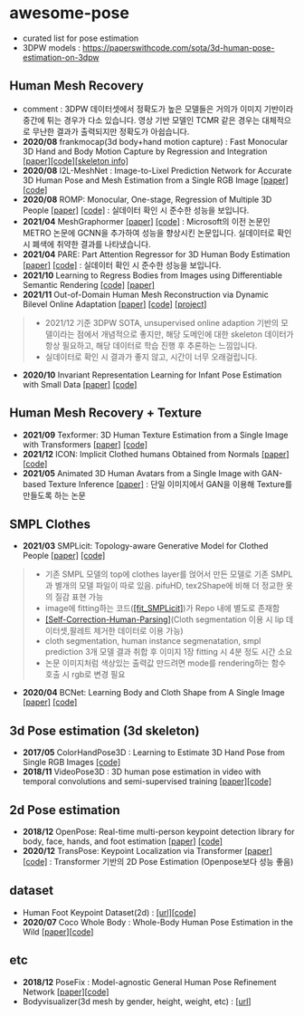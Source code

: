 # awesome-pose
* curated list for pose estimation
* 3DPW models : https://paperswithcode.com/sota/3d-human-pose-estimation-on-3dpw

## Human Mesh Recovery
* comment : 3DPW 데이터셋에서 정확도가 높은 모델들은 거의가 이미지 기반이라 중간에 튀는 경우가 다소 있습니다. 영상 기반 모델인 TCMR 같은 경우는 대체적으로 무난한 결과가 출력되지만 정확도가 아쉽습니다.
* <b>2020/08</b> frankmocap(3d body+hand motion capture) : Fast Monocular 3D Hand and Body Motion Capture by Regression and Integration [[paper]](https://arxiv.org/abs/2008.08324)[[code]](https://github.com/facebookresearch/frankmocap)[[skeleton info]](https://github.com/facebookresearch/frankmocap/blob/master/docs/joint_order.md)
* <b>2020/08</b> I2L-MeshNet : Image-to-Lixel Prediction Network for Accurate 3D Human Pose and Mesh Estimation from a Single RGB Image [[paper]](https://arxiv.org/abs/2008.03713)[[code]](https://github.com/mks0601/I2L-MeshNet_RELEASE)
* <b>2020/08</b> ROMP: Monocular, One-stage, Regression of Multiple 3D People [[paper]](https://arxiv.org/abs/2008.12272) [[code]](https://github.com/Arthur151/ROMP) : 실데이터 확인 시 준수한 성능을 보입니다.
* <b>2021/04</b> MeshGraphormer [[paper]](https://arxiv.org/abs/2104.00272) [[code]](https://github.com/microsoft/meshgraphormer) : Microsoft의 이전 논문인 METRO 논문에 GCNN을 추가하여 성능을 향상시킨 논문입니다. 실데이터로 확인 시 폐색에 취약한 결과를 나타냈습니다.
* <b>2021/04</b> PARE: Part Attention Regressor for 3D Human Body Estimation [[paper]](https://arxiv.org/abs/2104.08527) [[code]](https://github.com/mkocabas/PARE) : 실데이터 확인 시 준수한 성능을 보입니다.
* <b>2021/10</b> Learning to Regress Bodies from Images using Differentiable Semantic Rendering
 [[code]](https://github.com/saidwivedi/DSR) [[paper]](https://arxiv.org/abs/2110.03480)
* <b>2021/11</b> Out-of-Domain Human Mesh Reconstruction via Dynamic Bilevel Online Adaptation 
[[paper]](https://arxiv.org/abs/2111.04017) [[code]](https://github.com/syguan96/dynaboa) [[project]](https://sites.google.com/view/dynaboa)
> - 2021/12 기준 3DPW SOTA, unsupervised online adaption 기반의 모델이라는 점에서 개념적으로 좋지만, 해당 도메인에 대한 skeleton 데이터가 항상 필요하고, 해당 데이터로 학습 진행 후 추론하는 느낌입니다.
> - 실데이터로 확인 시 결과가 좋지 않고, 시간이 너무 오래걸립니다.
* <b>2020/10</b> Invariant Representation Learning for Infant Pose Estimation with Small Data
 [[paper]](https://arxiv.org/abs/2010.06100) [[code]](https://github.com/ostadabbas/Infant-Pose-Estimation)

## Human Mesh Recovery + Texture
* <b>2021/09</b> Texformer: 3D Human Texture Estimation from a Single Image with Transformers
 [[paper]](https://arxiv.org/abs/2109.02563) [[code]](https://github.com/xuxy09/Texformer)
* <b>2021/12</b> ICON: Implicit Clothed humans Obtained from Normals [[paper]](https://arxiv.org/pdf/2112.09127.pdf) [[code]](https://github.com/YuliangXiu/ICON)
* <b>2021/05</b> Animated 3D Human Avatars from a Single Image with GAN-based Texture Inference [[paper]](https://www.researchgate.net/profile/Zhong-Li-16/publication/348875382_Animated_3D_Human_Avatars_from_a_Single_Image_with_GAN-based_Texture_Inference/links/60a692cb299bf1031f06f4c9/Animated-3D-Human-Avatars-from-a-Single-Image-with-GAN-based-Texture-Inference.pdf) : 단일 이미지에서 GAN을 이용해 Texture를 만들도록 하는 논문

## SMPL Clothes
* <b>2021/03</b> SMPLicit: Topology-aware Generative Model for Clothed People
 [[paper]](https://arxiv.org/pdf/2103.06871.pdf) [[code]](https://github.com/enriccorona/SMPLicit)
> - 기존 SMPL 모델의 top에 clothes layer를 얹어서 만든 모델로 기존 SMPL과 별개의 모델 파일이 따로 있음. pifuHD, tex2Shape에 비해 더 정교한 옷의 질감 표현 가능 
> - image에 fitting하는 코드([[fit_SMPLicit]](https://github.com/enriccorona/SMPLicit/tree/main/fit_SMPLicit))가 Repo 내에 별도로 존재함
> - [[Self-Correction-Human-Parsing]](https://github.com/PeikeLi/Self-Correction-Human-Parsing)(Cloth segmentation 이용 시 lip 데이터셋,팔레트 제거한 데이터로 이용 가능)
 > - cloth segmentation, human instance segmenatation, smpl prediction 3개 모델 결과 취합 후 이미지 1장 fitting 시 4분 정도 시간 소요
 > - 논문 이미지처럼 색상있는 출력값 만드려면 mode를 rendering하는 함수 호출 시 rgb로 변경 필요
* <b>2020/04</b> BCNet: Learning Body and Cloth Shape from A
Single Image [[paper]](https://github.com/jby1993/BCNet) [[code]](https://github.com/jby1993/BCNet)

## 3d Pose estimation (3d skeleton)
* <b>2017/05</b> ColorHandPose3D : Learning to Estimate 3D Hand Pose from Single RGB Images
 [[code]](https://github.com/lmb-freiburg/hand3d)
* <b>2018/11</b> VideoPose3D : 3D human pose estimation in video with temporal convolutions and semi-supervised training [[paper]](https://arxiv.org/abs/1811.11742)[[code]](https://github.com/facebookresearch/VideoPose3D)

## 2d Pose estimation
* <b>2018/12</b> OpenPose: Real-time multi-person keypoint detection library for body, face, hands, and foot estimation [[paper]](https://arxiv.org/abs/1812.08008) [[code]](https://github.com/CMU-Perceptual-Computing-Lab/openpose)
* <b>2020/12</b> TransPose: Keypoint Localization via Transformer [[paper]](https://arxiv.org/pdf/2012.14214.pdf) [[code]](https://github.com/yangsenius/TransPose) : Transformer 기반의 2D Pose Estimation (Openpose보다 성능 좋음)

## dataset
* Human Foot Keypoint Dataset(2d) : [[url]](https://cmu-perceptual-computing-lab.github.io/foot_keypoint_dataset/)[[code]](https://github.com/CMU-Perceptual-Computing-Lab/openpose_train)
* <b>2020/07</b> Coco Whole Body : Whole-Body Human Pose Estimation in the Wild [[paper]](https://arxiv.org/abs/2007.11858)[[code]](https://github.com/jin-s13/COCO-WholeBody)

## etc
* <b>2018/12</b> PoseFix : Model-agnostic General Human Pose Refinement Network [[paper]](https://arxiv.org/abs/1812.03595)[[code]](https://github.com/mks0601/PoseFix_RELEASE)
* Bodyvisualizer(3d mesh by gender, height, weight, etc) : [[url]](https://bodyvisualizer.com/male.html)

